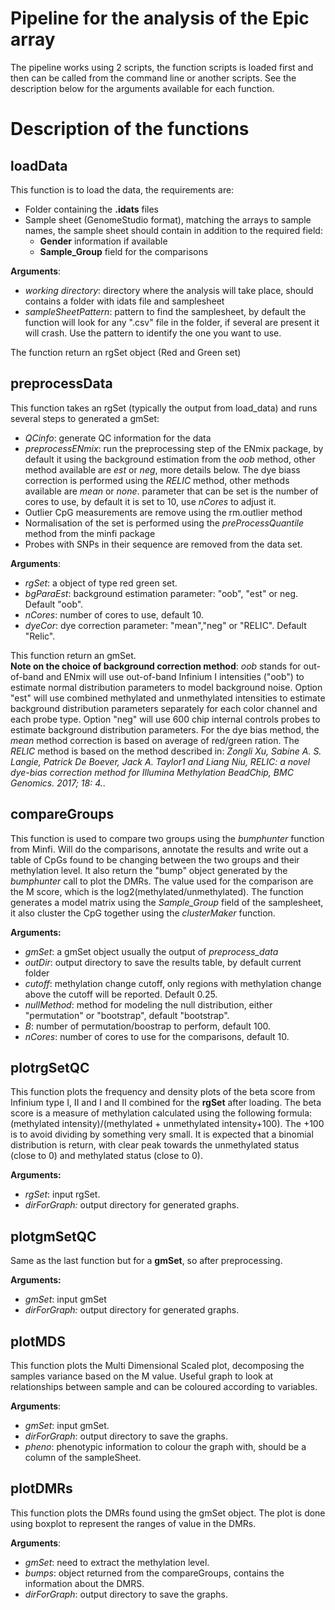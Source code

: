 # Pipeline for the analysis of the Epic array

The pipeline works using 2 scripts, the function scripts is loaded first and then can be called from the command line or another scripts.
See the description below for the arguments available for each function.

# Description of the functions  

## loadData
This function is to load the data, the requirements are:
* Folder containing the **.idats** files
* Sample sheet (GenomeStudio format), matching the arrays to sample names, the sample sheet should contain in addition to the required field:
  * **Gender** information if available
  * **Sample_Group** field for the comparisons
 
**Arguments**:
* *working directory*: directory where the analysis will take place, should contains a folder with idats file and samplesheet
* *sampleSheetPattern*: pattern to find the samplesheet, by default the function will look for any ".csv" file in the folder, if several are present it will crash. Use the pattern to identify the one you want to use.
  
The function return an rgSet object (Red and Green set)

## preprocessData
This function takes an rgSet (typically the output from load_data) and runs several steps to generated a gmSet:
* *QCinfo*: generate QC information for the data
* *preprocessENmix*: run the preprocessing step of the ENmix package, by default it using the background estimation from the *oob* method, other method available are *est* or *neg*, more details below. The dye biass correction is performed using the *RELIC* method, other methods available are *mean* or *none*. parameter that can be set is the number of cores to use, by default it is set to 10, use *nCores* to adjust it.
* Outlier CpG measurements are remove using the rm.outlier method
* Normalisation of the set is performed using the *preProcessQuantile* method from the minfi package
* Probes with SNPs in their sequence are removed from the data set.

**Arguments**:
* *rgSet*: a object of type red green set.
* *bgParaEst*: background estimation parameter: "oob", "est" or neg. Default "oob".
* *nCores*: number of cores to use, default 10.
* *dyeCor*: dye correction parameter: "mean","neg" or "RELIC". Default "Relic".

This function return an gmSet.  
**Note on the choice of background correction method**: *oob* stands for out-of-band and ENmix will use out-of-band Infinium I intensities ("oob") to estimate normal distribution parameters to model background noise. Option "est" will use combined methylated and unmethylated intensities to estimate background distribution parameters separately for each color channel and each probe type. Option "neg" will use 600 chip internal controls probes to estimate background distribution parameters.
For the dye bias method, the *mean* method correction is based on average of red/green ration. The *RELIC* method is based on the method described in: *Zongli Xu, Sabine A. S. Langie, Patrick De Boever, Jack A. Taylor1 and Liang Niu, RELIC: a novel dye-bias correction method for Illumina Methylation BeadChip, BMC Genomics. 2017; 18: 4.*. 

## compareGroups
This function is used to compare two groups using the *bumphunter* function from Minfi. Will do the comparisons, annotate the results and write out a table of CpGs found to be changing between the two groups and their methylation level. It also return the "bump" object generated by the *bumphunter* call to plot the DMRs. The value used for the comparison are the M score, which is the log2(methylated/unmethylated).
The function generates a model matrix using the *Sample_Group* field of the samplesheet, it also cluster the CpG together using the *clusterMaker* function.  
  
**Arguments:**
* *gmSet*: a gmSet object usually the output of *preprocess_data*
* *outDir*: output directory to save the results table, by default current folder
* *cutoff*: methylation change cutoff, only regions with methylation change above the cutoff will be reported. Default 0.25.
* *nullMethod*: method for modeling the null distribution, either "permutation" or "bootstrap", default "bootstrap".
* *B*: number of permutation/boostrap to perform, default 100.
* *nCores*: number of cores to use for the comparisons, default 10.
  
## plotrgSetQC
This function plots the frequency and density plots of the beta score from Infinium type I, II and I and II combined for the **rgSet** after loading. The beta score is a measure of methylation calculated using the following formula: (methylated intensity)/(methylated + unmethylated intensity+100). The +100 is to avoid dividing by something very small. It is expected that a binomial distribution is return, with clear peak towards the unmethylated status (close to 0) and methylated status (close to 0).
  
**Arguments:**
* *rgSet*: input rgSet.
* *dirForGraph:* output directory for generated graphs.
    
## plotgmSetQC
Same as the last function but for a **gmSet**, so after preprocessing.
  
**Arguments:**
* *gmSet*: input gmSet
* *dirForGraph:* output directory for generated graphs.

## plotMDS
This function plots the Multi Dimensional Scaled plot, decomposing the samples variance based on the M value. Useful graph to look at relationships between sample and can be coloured according to variables. 

**Arguments**:
* *gmSet*: input gmSet.
* *dirForGraph*: output directory to save the graphs.
* *pheno*: phenotypic information to colour the graph with, should be a column of the sampleSheet.

## plotDMRs
This function plots the DMRs found using the gmSet object. The plot is done using boxplot to represent the ranges of value in the DMRs.

**Arguments**:
* *gmSet*: need to extract the methylation level.
* *bumps*: object returned from the compareGroups, contains the information about the DMRS.
* *dirForGraph*: output directory to save the graphs.



 
 








